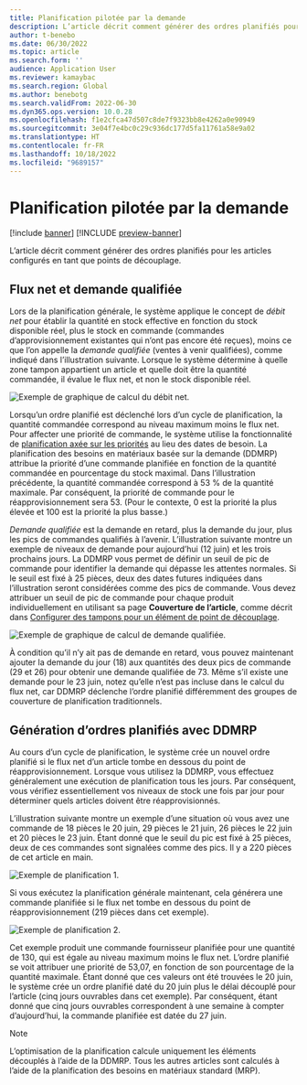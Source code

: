 ```yaml
---
title: Planification pilotée par la demande
description: L’article décrit comment générer des ordres planifiés pour les articles configurés en tant que points de découplage.
author: t-benebo
ms.date: 06/30/2022
ms.topic: article
ms.search.form: ''
audience: Application User
ms.reviewer: kamaybac
ms.search.region: Global
ms.author: benebotg
ms.search.validFrom: 2022-06-30
ms.dyn365.ops.version: 10.0.28
ms.openlocfilehash: f1e2cfca47d507c8de7f9323bb8e4262a0e90949
ms.sourcegitcommit: 3e04f7e4bc0c29c936dc177d5fa11761a58e9a02
ms.translationtype: HT
ms.contentlocale: fr-FR
ms.lasthandoff: 10/18/2022
ms.locfileid: "9689157"
---
```

# <a name="demand-driven-planning"></a>Planification pilotée par la demande

[!include [banner](../../includes/banner.md)]
[!INCLUDE [preview-banner](../../includes/preview-banner.md)]
<!-- KFM: Preview until further notice -->

L’article décrit comment générer des ordres planifiés pour les articles configurés en tant que points de découplage.

## <a name="net-flow-and-qualified-demand"></a>Flux net et demande qualifiée

Lors de la planification générale, le système applique le concept de *débit net* pour établir la quantité en stock effective en fonction du stock disponible réel, plus le stock en commande (commandes d’approvisionnement existantes qui n’ont pas encore été reçues), moins ce que l’on appelle la *demande qualifiée* (ventes à venir qualifiées), comme indiqué dans l’illustration suivante. Lorsque le système détermine à quelle zone tampon appartient un article et quelle doit être la quantité commandée, il évalue le flux net, et non le stock disponible réel.

![Exemple de graphique de calcul du débit net.](media/ddmrp-net-flow-example.png "Exemple de graphique de calcul du débit net")

Lorsqu’un ordre planifié est déclenché lors d’un cycle de planification, la quantité commandée correspond au niveau maximum moins le flux net. Pour affecter une priorité de commande, le système utilise la fonctionnalité de [planification axée sur les priorités](priority-based-planning.md) au lieu des dates de besoin. La planification des besoins en matériaux basée sur la demande (DDMRP) attribue la priorité d’une commande planifiée en fonction de la quantité commandée en pourcentage du stock maximal. Dans l’illustration précédente, la quantité commandée correspond à 53 % de la quantité maximale. Par conséquent, la priorité de commande pour le réapprovisionnement sera 53. (Pour le contexte, 0 est la priorité la plus élevée et 100 est la priorité la plus basse.)

*Demande qualifiée* est la demande en retard, plus la demande du jour, plus les pics de commandes qualifiés à l’avenir. L’illustration suivante montre un exemple de niveaux de demande pour aujourd’hui (12 juin) et les trois prochains jours. La DDMRP vous permet de définir un seuil de pic de commande pour identifier la demande qui dépasse les attentes normales. Si le seuil est fixé à 25 pièces, deux des dates futures indiquées dans l’illustration seront considérées comme des pics de commande. Vous devez attribuer un seuil de pic de commande pour chaque produit individuellement en utilisant sa page **Couverture de l’article**, comme décrit dans [Configurer des tampons pour un élément de point de découplage](ddmrp-buffer-profile-and-levels.md#set-up-buffers).

![Exemple de graphique de calcul de demande qualifiée.](media/ddmrp-net-qualified-demand-example.png "Exemple de graphique de calcul de demande qualifiée")

À condition qu’il n’y ait pas de demande en retard, vous pouvez maintenant ajouter la demande du jour (18) aux quantités des deux pics de commande (29 et 26) pour obtenir une demande qualifiée de 73. Même s’il existe une demande pour le 23 juin, notez qu’elle n’est pas incluse dans le calcul du flux net, car DDMRP déclenche l’ordre planifié différemment des groupes de couverture de planification traditionnels.

## <a name="generating-planned-orders-with-ddmrp"></a>Génération d’ordres planifiés avec DDMRP

Au cours d’un cycle de planification, le système crée un nouvel ordre planifié si le flux net d’un article tombe en dessous du point de réapprovisionnement. Lorsque vous utilisez la DDMRP, vous effectuez généralement une exécution de planification tous les jours. Par conséquent, vous vérifiez essentiellement vos niveaux de stock une fois par jour pour déterminer quels articles doivent être réapprovisionnés.

L’illustration suivante montre un exemple d’une situation où vous avez une commande de 18 pièces le 20 juin, 29 pièces le 21 juin, 26 pièces le 22 juin et 20 pièces le 23 juin. Étant donné que le seuil du pic est fixé à 25 pièces, deux de ces commandes sont signalées comme des pics. Il y a 220 pièces de cet article en main.

![Exemple de planification 1.](media/ddmrp-planning-example-1.png "Exemple de planification 1")

Si vous exécutez la planification générale maintenant, cela générera une commande planifiée si le flux net tombe en dessous du point de réapprovisionnement (219 pièces dans cet exemple).

![Exemple de planification 2.](media/ddmrp-planning-example-2.png "Exemple de planification 2")

Cet exemple produit une commande fournisseur planifiée pour une quantité de 130, qui est égale au niveau maximum moins le flux net. L’ordre planifié se voit attribuer une priorité de 53,07, en fonction de son pourcentage de la quantité maximale. Étant donné que ces valeurs ont été trouvées le 20 juin, le système crée un ordre planifié daté du 20 juin plus le délai découplé pour l’article (cinq jours ouvrables dans cet exemple). Par conséquent, étant donné que cinq jours ouvrables correspondent à une semaine à compter d’aujourd’hui, la commande planifiée est datée du 27 juin.

> [!NOTE]
> L’optimisation de la planification calcule uniquement les éléments découplés à l’aide de la DDMRP. Tous les autres articles sont calculés à l’aide de la planification des besoins en matériaux standard (MRP).
